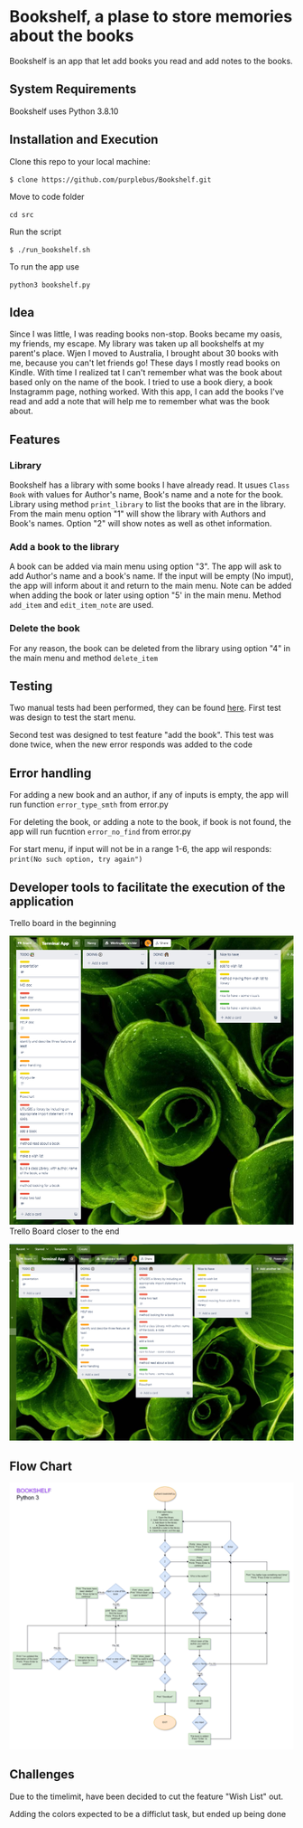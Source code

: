 # Bookshelf, a plase to store memories about the books

Bookshelf is an app that let add books you read and add notes to the books.

## System Requirements
Bookshelf uses Python 3.8.10

## Installation and Execution

Clone this repo to your local machine:

`$ clone https://github.com/purplebus/Bookshelf.git`

Move to code folder

`cd src`

Run the script

`$ ./run_bookshelf.sh`

To run the app use

`python3 bookshelf.py`

## Idea
Since I was little, I was reading books non-stop. Books became my oasis, my friends, my escape. My library was taken up all bookshelfs at my parent's place. Wjen I moved to Australia, I brought about 30 books with me, because you can't let friends go! 
These days I mostly read books on Kindle. With time I realized tat I can't remember what was the book about based only on the name of the book. I tried to use a book diery, a book Instagramm page, nothing worked. With this app, I can add the books I've read and add a note that will help me to remember what was the book about.

## Features

### Library
Bookshelf has a library with some books I have already read. It usues `Class Book` with values for Author's name, Book's name and a note for the book. Library using method `print_library` to list the books that are in the library. From the main menu option "1" will show the library with Authors and Book's names. Option "2" will show notes as well as othet information.

### Add a book to the library
A book can be added via main menu using option "3". The app will ask to add Author's name and a book's name. If the input will be empty (No imput), the app will inform about it and return to the main menu. Note can be added when adding the book or later using option "5' in the main menu. Method `add_item` and `edit_item_note` are used.

### Delete the book
For any reason, the book can be deleted from the library using option "4" in the main menu and method `delete_item`

## Testing
Two manual tests had been performed, they can be found [here](docs/Manual_Test.xlsx).
First test was design to test the start menu.

Second test was designed to test feature "add the book". This test was done twice, when the new error responds was added to the code

## Error handling
For adding a new book and an author, if any of inputs is empty, the app will run function `error_type_smth` from error.py

For deleting the book, or adding a note to the book, if book is not found, the app will run fucntion `error_no_find` from error.py

For start menu, if input will not be in a range 1-6, the app wil responds:
`print(No such option, try again")`

##  Developer tools to facilitate the execution of the application
Trello board in the beginning

![Trello board in the beginning](docs/Trello_start.png)
Trello Board closer to the end

![!Trello Board closer to the end](docs/Trello_Med.png)


## Flow Chart
![Flow Chart](docs/Bookshelf.png)


## Challenges
Due to the timelimit, have been decided to cut the feature "Wish List" out.

Adding the colors expected to be a difficlut task, but ended up being done
